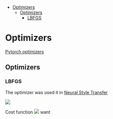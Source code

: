 <!--ts-->
   * [Optimizers](#optimizers)
      * [Optimizers](#optimizers-1)
         * [LBFGS](#lbfgs)

<!-- Added by: gil_diy, at: Mon 31 Jan 2022 19:53:27 IST -->

<!--te-->

# Optimizers

[Pytorch optimizers](https://pytorch.org/docs/1.9.1/optim.html)

## Optimizers 

### LBFGS 

The optimizer was used it in [Neural Style Transfer](https://youtu.be/B22nIUhXo4E?list=PLBoQnSflObcmbfshq9oNs41vODgXG-608&t=593)


<img src="https://render.githubusercontent.com/render/math?math=e^{i \pi} = -1">


<!-- <img src="https://render.githubusercontent.com/render/math?math=\alpha">
<img src="https://render.githubusercontent.com/render/math?math=\beta">
<img src="https://render.githubusercontent.com/render/math?math=\theta">
 -->

Cost function <img src="https://render.githubusercontent.com/render/math?math=J( \theta )"> want <!-- to <img src="https://render.githubusercontent.com/render/math?math=min\thetaJ(\theta)">
Given <img src="https://render.githubusercontent.com/render/math?math=\theta"> , we have code that can compute -->


